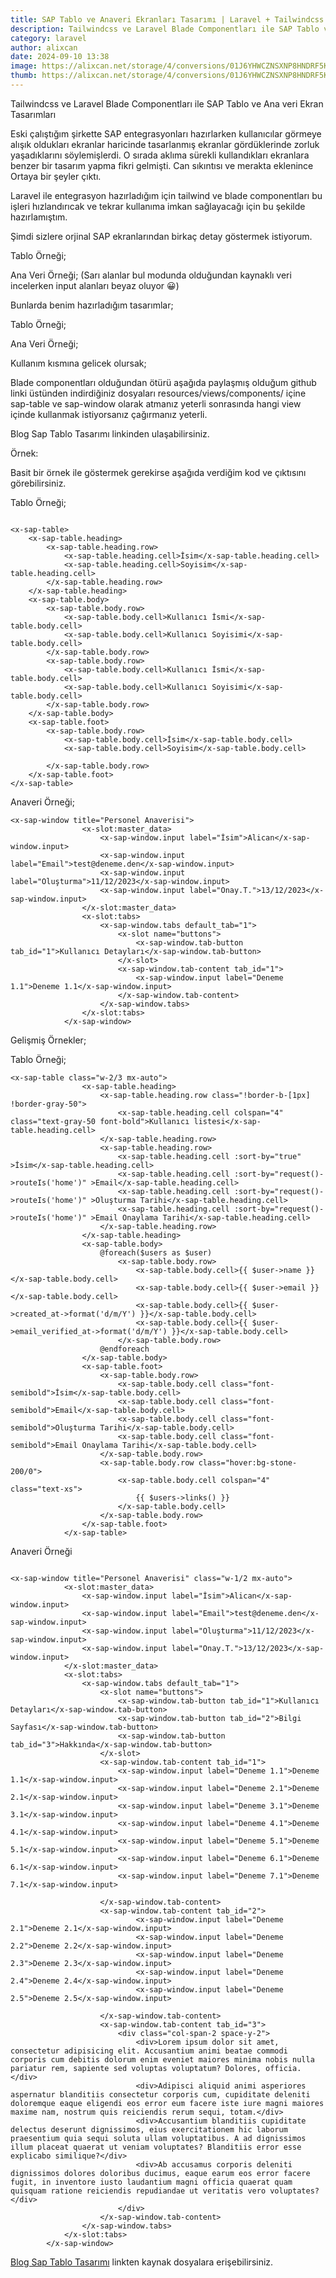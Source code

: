 ```yaml
---
title: SAP Tablo ve Anaveri Ekranları Tasarımı | Laravel + Tailwindcss + AlpineJs
description: Tailwindcss ve Laravel Blade Componentları ile SAP Tablo ve Ana veri Ekran Tasarımları
category: laravel
author: alixcan
date: 2024-09-10 13:38
image: https://alixcan.net/storage/4/conversions/01J6YHWCZNSXNP8HNDRF5KCDTP-cover.webp
thumb: https://alixcan.net/storage/4/conversions/01J6YHWCZNSXNP8HNDRF5KCDTP-thumb.webp
---
```


Tailwindcss ve Laravel Blade Componentları ile SAP Tablo ve Ana veri Ekran Tasarımları

Eski çalıştığım şirkette SAP entegrasyonları hazırlarken kullanıcılar görmeye alışık oldukları ekranlar haricinde tasarlanmış ekranlar gördüklerinde zorluk yaşadıklarını söylemişlerdi.
O sırada aklıma sürekli kullandıkları ekranlara benzer bir tasarım yapma fikri gelmişti. Can sıkıntısı ve merakta eklenince Ortaya bir şeyler çıktı.

Laravel ile entegrasyon hazırladığım için tailwind ve blade componentları bu işleri hızlandırıcak ve tekrar kullanıma imkan sağlayacağı için bu şekilde hazırlamıştım.

Şimdi sizlere orjinal SAP ekranlarından birkaç detay göstermek istiyorum.

Tablo Örneği;
<img class="mx-auto" src="https://alixcan.net/storage/blog/post/body/VkkbJp1gitPRgxYqjaD261qukZuKed60hiDR9ctY.png" alt="">

Ana Veri Örneği; (Sarı alanlar bul modunda olduğundan kaynaklı veri incelerken input alanları beyaz oluyor 😀)
<img class="mx-auto" src="https://alixcan.net/storage/blog/post/body/UKeRyLHBh36SM0lOoW2GgDF6DbGHZ4ubjPtiLQbv.png" alt="">


Bunlarda benim hazırladığım tasarımlar;

Tablo Örneği;
<img class="mx-auto" src="https://alixcan.net/storage/blog/post/body/9dS0NLocWXOoAEszi7BR2JIgBOWmM9ZVC6raAecf.png" alt="">

Ana Veri Örneği;
<img class="mx-auto" src="https://alixcan.net/storage/blog/post/body/jdSM9SdAsQZbHLv7B5SYFd3Z6CZPBWqqUouJusRw.png" alt="">



Kullanım kısmına gelicek olursak;

Blade componentları olduğundan ötürü aşağıda paylaşmış olduğum github linki üstünden indirdiğiniz dosyaları
resources/views/components/ içine sap-table ve sap-window olarak atmanız yeterli sonrasında hangi view içinde kullanmak istiyorsanız çağırmanız yeterli.

Blog Sap Tablo Tasarımı linkinden ulaşabilirsiniz.

Örnek:

Basit bir örnek ile göstermek gerekirse aşağıda verdiğim kod ve çıktısını görebilirsiniz.

Tablo Örneği;
<img class="mx-auto" src="https://alixcan.net/storage/blog/post/body/wxYSM9prmuYUnHDuPul0aIYpZVH8mVpoteDWeRg4.png" alt="">


```blade

<x-sap-table>
    <x-sap-table.heading>
        <x-sap-table.heading.row>
            <x-sap-table.heading.cell>İsim</x-sap-table.heading.cell>
            <x-sap-table.heading.cell>Soyisim</x-sap-table.heading.cell>
        </x-sap-table.heading.row>
    </x-sap-table.heading>
    <x-sap-table.body>
        <x-sap-table.body.row>
            <x-sap-table.body.cell>Kullanıcı İsmi</x-sap-table.body.cell>
            <x-sap-table.body.cell>Kullanıcı Soyisimi</x-sap-table.body.cell>
        </x-sap-table.body.row>
        <x-sap-table.body.row>
            <x-sap-table.body.cell>Kullanıcı İsmi</x-sap-table.body.cell>
            <x-sap-table.body.cell>Kullanıcı Soyisimi</x-sap-table.body.cell>
        </x-sap-table.body.row>
    </x-sap-table.body>
    <x-sap-table.foot>
        <x-sap-table.body.row>
            <x-sap-table.body.cell>İsim</x-sap-table.body.cell>
            <x-sap-table.body.cell>Soyisim</x-sap-table.body.cell>

        </x-sap-table.body.row>
    </x-sap-table.foot>
</x-sap-table>

````



Anaveri Örneği;

```blade
<x-sap-window title="Personel Anaverisi">
                <x-slot:master_data>
                    <x-sap-window.input label="İsim">Alican</x-sap-window.input>
                    <x-sap-window.input label="Email">test@deneme.den</x-sap-window.input>
                    <x-sap-window.input label="Oluşturma">11/12/2023</x-sap-window.input>
                    <x-sap-window.input label="Onay.T.">13/12/2023</x-sap-window.input>
                </x-slot:master_data>
                <x-slot:tabs>
                    <x-sap-window.tabs default_tab="1">
                        <x-slot name="buttons">
                            <x-sap-window.tab-button tab_id="1">Kullanıcı Detayları</x-sap-window.tab-button>
                        </x-slot>
                        <x-sap-window.tab-content tab_id="1">
                            <x-sap-window.input label="Deneme 1.1">Deneme 1.1</x-sap-window.input>
                        </x-sap-window.tab-content>
                    </x-sap-window.tabs>
                </x-slot:tabs>
            </x-sap-window>
```



Gelişmiş Örnekler;

Tablo Örneği;
<img class="mx-auto" src="https://alixcan.net/storage/blog/post/body/wxYSM9prmuYUnHDuPul0aIYpZVH8mVpoteDWeRg4.png" alt="">

```blade
<x-sap-table class="w-2/3 mx-auto">
                <x-sap-table.heading>
                    <x-sap-table.heading.row class="!border-b-[1px] !border-gray-50">
                        <x-sap-table.heading.cell colspan="4" class="text-gray-50 font-bold">Kullanıcı listesi</x-sap-table.heading.cell>
                    </x-sap-table.heading.row>
                    <x-sap-table.heading.row>
                        <x-sap-table.heading.cell :sort-by="true" >İsim</x-sap-table.heading.cell>
                        <x-sap-table.heading.cell :sort-by="request()->routeIs('home')" >Email</x-sap-table.heading.cell>
                        <x-sap-table.heading.cell :sort-by="request()->routeIs('home')" >Oluşturma Tarihi</x-sap-table.heading.cell>
                        <x-sap-table.heading.cell :sort-by="request()->routeIs('home')" >Email Onaylama Tarihi</x-sap-table.heading.cell>
                    </x-sap-table.heading.row>
                </x-sap-table.heading>
                <x-sap-table.body>
                    @foreach($users as $user)
                        <x-sap-table.body.row>
                            <x-sap-table.body.cell>{{ $user->name }}</x-sap-table.body.cell>
                            <x-sap-table.body.cell>{{ $user->email }}</x-sap-table.body.cell>
                            <x-sap-table.body.cell>{{ $user->created_at->format('d/m/Y') }}</x-sap-table.body.cell>
                            <x-sap-table.body.cell>{{ $user->email_verified_at->format('d/m/Y') }}</x-sap-table.body.cell>
                        </x-sap-table.body.row>
                    @endforeach
                </x-sap-table.body>
                <x-sap-table.foot>
                    <x-sap-table.body.row>
                        <x-sap-table.body.cell class="font-semibold">İsim</x-sap-table.body.cell>
                        <x-sap-table.body.cell class="font-semibold">Email</x-sap-table.body.cell>
                        <x-sap-table.body.cell class="font-semibold">Oluşturma Tarihi</x-sap-table.body.cell>
                        <x-sap-table.body.cell class="font-semibold">Email Onaylama Tarihi</x-sap-table.body.cell>
                    </x-sap-table.body.row>
                    <x-sap-table.body.row class="hover:bg-stone-200/0">
                        <x-sap-table.body.cell colspan="4" class="text-xs">
                            {{ $users->links() }}
                        </x-sap-table.body.cell>
                    </x-sap-table.body.row>
                </x-sap-table.foot>
            </x-sap-table>
```


Anaveri Örneği

<img class="mx-auto" src="https://alixcan.net/storage/blog/post/body/PXxlx5SKwdV7rNdSkd41bI98vvcOXcvOUBIfEmKC.gif" alt="">

```blade
<x-sap-window title="Personel Anaverisi" class="w-1/2 mx-auto">
            <x-slot:master_data>
                <x-sap-window.input label="İsim">Alican</x-sap-window.input>
                <x-sap-window.input label="Email">test@deneme.den</x-sap-window.input>
                <x-sap-window.input label="Oluşturma">11/12/2023</x-sap-window.input>
                <x-sap-window.input label="Onay.T.">13/12/2023</x-sap-window.input>
            </x-slot:master_data>
            <x-slot:tabs>
                <x-sap-window.tabs default_tab="1">
                    <x-slot name="buttons">
                        <x-sap-window.tab-button tab_id="1">Kullanıcı Detayları</x-sap-window.tab-button>
                        <x-sap-window.tab-button tab_id="2">Bilgi Sayfası</x-sap-window.tab-button>
                        <x-sap-window.tab-button tab_id="3">Hakkında</x-sap-window.tab-button>
                    </x-slot>
                    <x-sap-window.tab-content tab_id="1">
                        <x-sap-window.input label="Deneme 1.1">Deneme 1.1</x-sap-window.input>
                        <x-sap-window.input label="Deneme 2.1">Deneme 2.1</x-sap-window.input>
                        <x-sap-window.input label="Deneme 3.1">Deneme 3.1</x-sap-window.input>
                        <x-sap-window.input label="Deneme 4.1">Deneme 4.1</x-sap-window.input>
                        <x-sap-window.input label="Deneme 5.1">Deneme 5.1</x-sap-window.input>
                        <x-sap-window.input label="Deneme 6.1">Deneme 6.1</x-sap-window.input>
                        <x-sap-window.input label="Deneme 7.1">Deneme 7.1</x-sap-window.input>

                    </x-sap-window.tab-content>
                    <x-sap-window.tab-content tab_id="2">
                            <x-sap-window.input label="Deneme 2.1">Deneme 2.1</x-sap-window.input>
                            <x-sap-window.input label="Deneme 2.2">Deneme 2.2</x-sap-window.input>
                            <x-sap-window.input label="Deneme 2.3">Deneme 2.3</x-sap-window.input>
                            <x-sap-window.input label="Deneme 2.4">Deneme 2.4</x-sap-window.input>
                            <x-sap-window.input label="Deneme 2.5">Deneme 2.5</x-sap-window.input>

                    </x-sap-window.tab-content>
                    <x-sap-window.tab-content tab_id="3">
                        <div class="col-span-2 space-y-2">
                            <div>Lorem ipsum dolor sit amet, consectetur adipisicing elit. Accusantium animi beatae commodi corporis cum debitis dolorum enim eveniet maiores minima nobis nulla pariatur rem, sapiente sed voluptas voluptatum? Dolores, officia.</div>
                            <div>Adipisci aliquid animi asperiores aspernatur blanditiis consectetur corporis cum, cupiditate deleniti doloremque eaque eligendi eos error eum facere iste iure magni maiores maxime nam, nostrum quis reiciendis rerum sequi, totam.</div>
                            <div>Accusantium blanditiis cupiditate delectus deserunt dignissimos, eius exercitationem hic laborum praesentium quia sequi soluta ullam voluptatibus. A ad dignissimos illum placeat quaerat ut veniam voluptates? Blanditiis error esse explicabo similique?</div>
                            <div>Ab accusamus corporis deleniti dignissimos dolores doloribus ducimus, eaque earum eos error facere fugit, in inventore iusto laudantium magni officia quaerat quam quisquam ratione reiciendis repudiandae ut veritatis vero voluptates?</div>
                        </div>
                    </x-sap-window.tab-content>
                </x-sap-window.tabs>
            </x-slot:tabs>
        </x-sap-window>
```

<p><a href="https://github.com/alixcan/Blog-Sap-Tablo-Tasarimi">Blog Sap Tablo Tasarımı</a> linkten kaynak dosyalara erişebilirsiniz.</p>
